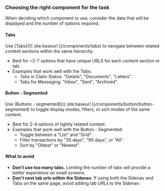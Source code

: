 ### Choosing the right component for the task

When deciding which component to use, consider the data that will be displayed and the number of options required. 

#### Tabs

Use [Tabs]({{ site.baseurl }}/components/tabs) to navigate between related content sections within the same hierarchy.

* Best for ~2-7 options that have unique URLS for each content section or tab.
* Examples that work well with the Tabs:
    * Tabs in Claim Status: "Details", "Documents", "Letters".
    * Tabs for Messaging:  "Inbox", "Sent", "Archived".

#### Button - Segmented

Use [Buttons - segmented]({{ site.baseurl }}/components/button/button-segmented) to toggle display modes, filters, or sort modes of the same content.

* Best for 2-4 options of tightly related content.
* Examples that work well with the Button - Segmented:
    * Toggle between a "List" and "Grid".
    * Filter transactions by "30 days", "90 days", or "All".
    * Sort by "Oldest" or "Newest".

#### What to avoid

* **Don't use too many tabs.** Limiting the number of tabs will provide a better experience on small screens.
* **Don't nest tab urls within the Sidenav.** If using both the Sidenav and Tabs on the same page, avoid adding tab URLs to the Sidenav.